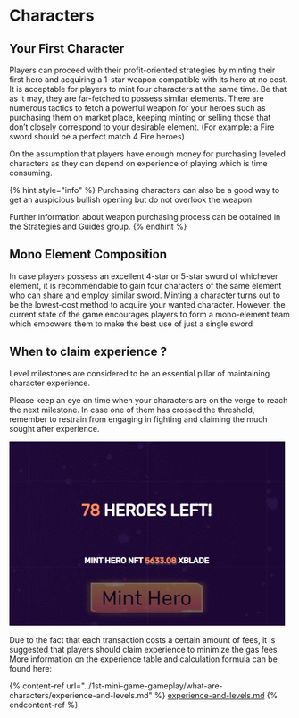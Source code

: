 # Characters

## Your First Character

Players can proceed with their profit-oriented strategies by minting their first hero and acquiring a 1-star weapon compatible with its hero at no cost. It is acceptable for players to mint four characters at the same time. Be that as it may, they are far-fetched to possess similar elements. There are numerous tactics to fetch a powerful weapon for your heroes such as purchasing them on market place, keeping minting or selling those that don’t closely correspond to your desirable element. (For example: a Fire sword should be a perfect match 4 Fire heroes)

On the assumption that players have enough money for purchasing leveled characters as they can depend on experience of playing which is time consuming.

{% hint style="info" %}
Purchasing characters can also be a good way to get an auspicious bullish opening but do not overlook the weapon

Further information about weapon purchasing process can be obtained in the Strategies and Guides group.
{% endhint %}

## Mono Element Composition

In case players possess an excellent 4-star or 5-star sword of whichever element, it is recommendable to gain four characters of the same element who can share and employ similar sword. Minting a character turns out to be the lowest-cost method to acquire your wanted character. However, the current state of the game encourages players to form a mono-element team which empowers them to make the best use of just a single sword

## When to claim experience ?

Level milestones are considered to be an essential pillar of maintaining character experience.

Please keep an eye on time when your characters are on the verge to reach the next milestone. In case one of them has crossed the threshold, remember to restrain from engaging in fighting and claiming the much sought after experience.

![](<../.gitbook/assets/6 (1).jpg>)

Due to the fact that each transaction costs a certain amount of fees, it is suggested that players should claim experience to minimize the gas fees More information on the experience table and calculation formula can be found here:

{% content-ref url="../1st-mini-game-gameplay/what-are-characters/experience-and-levels.md" %}
[experience-and-levels.md](../1st-mini-game-gameplay/what-are-characters/experience-and-levels.md)
{% endcontent-ref %}
